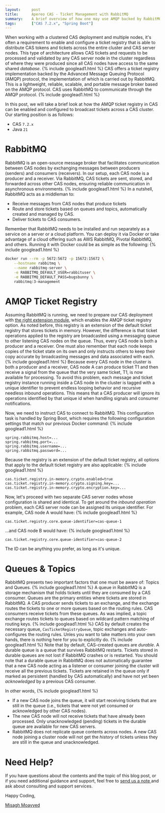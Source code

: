 ```yaml
---
layout:     post
title:      Apereo CAS - Ticket Management with RabbitMQ
summary:    A brief overview of how one may use AMQP backed by RabbitMQ to manage, distribute and replicate Apereo CAS tickets in a clustered deployment.
tags:       ["CAS 7.2.x", "Spring Boot"]
---
```


When working with a clustered CAS deployment and multiple nodes, it's often a requirement to enable and configure a ticket registry that is able to distribute CAS tokens and tickets across the entire cluster and CAS server nodes. This type of architecture allows CAS tickets and requests to be processed and validated by any CAS server node in the cluster regardless of where they were produced since all CAS nodes have access to the same shared *database*.
{% include googlead1.html  %}
CAS offers a ticket registry implementation backed by the Advanced Message Queuing Protocol (AMQP) protocol, the implementation of which is carried out by RabbitMQ. This is a lightweight, reliable, scalable, and portable message broker based on the AMQP protocol. CAS uses RabbitMQ to communicate through the AMQP protocol.
{% include googlead1.html  %}

In this post, we will take a brief look at how the AMQP ticket registry in CAS can be enabled and configured to broadcast tickets across a CAS cluster. Our starting position is as follows:

- CAS `7.2.x`
- Java `21`

# RabbitMQ

RabbitMQ is an open-source message broker that facilitates communication between CAS nodes by exchanging messages between producers (senders) and consumers (receivers). In our setup, each CAS node is a producer and a receiver. Via RabbitMQ, CAS tickets are sent, stored, and forwarded across other CAS nodes, ensuring reliable communication in asynchronous environments.
{% include googlead1.html  %}
In a nutshell, RabbitMQ acts as a middleman to:

- Receive messages from CAS nodes that produce tickets
- Route and store tickets based on queues and topics, automatically created and managed by CAS.
- Deliver tickets to CAS consumers.

Remember that RabbitMQ needs to be installed and run separately as a service on a server or a cloud platform. You can deploy it via Docker or take advantage of a cloud offering such as AWS RabbitMQ, Pivotal RabbitMQ, and others. Running it with Docker could be as simple as the following:
{% include googlead1.html  %}
```bash
docker run --rm -p 5672:5672 -p 15672:15672 \
    --hostname rabbitmq \
    --name rabbitmq-server \
    -e RABBITMQ_DEFAULT_USER=rabbituser \
    -e RABBITMQ_DEFAULT_PASS=bugsbunny \
    rabbitmq:3-management
```

# AMQP Ticket Registry

Assuming RabbitMQ is running, we need to prepare our CAS deployment with [the right extension module](https://apereo.github.io/cas/development/ticketing/Messaging-AMQP-Ticket-Registry.html), which enables the AMQP ticket registry option. As noted before, this registry is an extension of the default ticket registry that stores tickets in memory. However, the difference is that ticket operations applied to the registry are broadcasted using a messaging queue to other listening CAS nodes on the queue. Thus, every CAS node is both a producer and a receiver. One must also remember that each node keeps copies of the ticket state on its own and only instructs others to keep their copy accurate by broadcasting messages and data associated with each. 
{% include googlead1.html  %}
Because every CAS node in the cluster is both a producer and a receiver, CAS node A can produce ticket T1 and then receive a signal from the queue that the very same ticket, T1, is now available for processing. To avoid this problem, each message and ticket registry instance running inside a CAS node in the cluster is tagged with a unique identifier to prevent endless looping behavior and recursive needless inbound operations. This means that a CAS producer will ignore its operations identified by that unique id when handling signals and consumer notifications.

Now, we need to instruct CAS to connect to RabbitMQ. This configuration task is handled by Spring Boot, which requires the following configuration settings that match our previous Docker command:
{% include googlead1.html  %}
```properties
spring.rabbitmq.host=...
spring.rabbitmq.port=...
spring.rabbitmq.username=...
spring.rabbitmq.password=...
```

Because the registry is an extension of the default ticket registry, all options that apply to the default ticket registry are also applicable:
{% include googlead1.html  %}
```properties
cas.ticket.registry.in-memory.crypto.enabled=true
cas.ticket.registry.in-memory.crypto.signing.key=...
cas.ticket.registry.in-memory.crypto.encryption.key=...
```

Now, let's proceed with two separate CAS server nodes whose configuration is shared and identical. To get around the *inbound operation* problem, each CAS server node can be assigned its unique identifier. For example, CAS node A would have:
{% include googlead1.html  %}
```properties
cas.ticket.registry.core.queue-identifier=cas-queue-1
```

...and CAS node B would have:
{% include googlead1.html  %}
```properties
cas.ticket.registry.core.queue-identifier=cas-queue-2
```

The ID can be anything you prefer, as long as it's unique.

# Queues & Topics

RabbitMQ presents two important factors that one must be aware of: Topics and Queues.
{% include googlead1.html  %}
A queue in RabbitMQ is a storage mechanism that holds tickets until they are consumed by a CAS consumer. Queues are the primary entities where tickets are stored in RabbitMQ. A CAS producer sends tickets to an exchange, and the exchange routes the tickets to one or more queues based on the routing rules. CAS consumers receive tickets from these queues. As was implied, a topic exchange routes tickets to queues based on wildcard pattern matching of routing keys.
{% include googlead1.html  %}
CAS by default creates the necessary queue, `CasTicketRegistryQueue`, topic exchanges and auto-configures the routing rules. Unles you want to take matters into your own hands, there is nothing here for you to explicitly do. 
{% include googlead1.html  %}
Note that by default, CAS-created queues are *durable*. A durable queue is a queue that survives RabbitMQ restarts. Tickets stored in durable queues are not lost if RabbitMQ crashes or is restarted. You should note that a durable queue in RabbitMQ does not automatically guarantee that a new CAS node acting as a listener or consumer joining the cluster will receive all the previous tickets. Tickets are retained in the queue only if marked as persistent (handled by CAS automatically) and have not yet been *acknowledged* by a previous CAS consumer.

In other words,
{% include googlead1.html  %}
- If a new CAS node joins the queue, it will start receiving tickets that are still in the queue (i.e., tickets that were not yet consumed or acknowledged by other CAS nodes).
- The new CAS node will not receive tickets that have already been processed. Only unacknowledged (pending) tickets in the durable queue are available for new CAS servers.
- RabbitMQ does not replicate queue contents across nodes. A new CAS node joining a cluster node will not get the *history* of tickets unless they are still in the queue and unacknowledged.

# Need Help?

If you have questions about the contents and the topic of this blog post, or if you need additional guidance and support, feel free to [send us a note ](/#contact-section-header) and ask about consulting and support services. 

Happy Coding,

[Misagh Moayyed](https://fawnoos.com)